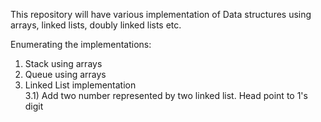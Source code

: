 This repository will have various implementation of Data structures using arrays, linked lists, doubly linked lists etc.

Enumerating the implementations:<br>
1) Stack using arrays <br>
2) Queue using arrays <br>
3) Linked List implementation<br>
	3.1) Add two number represented by two linked list. Head point to 1's digit

